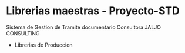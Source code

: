 Librerias maestras - Proyecto-STD
==================================
Sistema de Gestion de Tramite documentario
Consultora JALJO CONSULTING

- Librerias de Produccion

